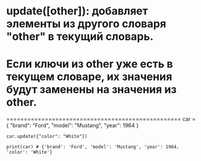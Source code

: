 # update([other]): добавляет элементы из другого словаря "other" в текущий словарь. 
# Если ключи из other уже есть в текущем словаре, их значения будут заменены на значения из other.
==================================================
    car = {
    "brand": "Ford",
    "model": "Mustang",
    "year": 1964
    }
    
    car.update({"color": "White"})
    
    print(car) # {'brand': 'Ford', 'model': 'Mustang', 'year': 1964, 'color': 'White'}